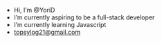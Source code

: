 - Hi, I’m @YoriD
- I’m currently aspiring to be a full-stack developer
- I’m currently learning Javascript
- topsylog21@gmail.com
